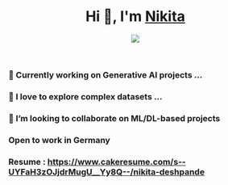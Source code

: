 <h1 align="center">Hi 👋, I'm <a href="https://www.linkedin.com/in/nikita-deshpande2109/" target="blank">
Nikita</a></h1>

<p align="center">
  <a href="https://github.com/DenverCoder1/readme-typing-svg"><img src="https://readme-typing-svg.herokuapp.com?lines=Data_science+Computer_vision+Enthusiast;There_is_always%20ONE%20MORE%20THING%20to%20LEARN&center=true&width=700&height=50"></a>
</p>

<br>

<!-- <p align="center"> 
	<img src="https://komarev.com/ghpvc/?username=kumarnikhil936&label=Profile%20views&color=0e75b6&style=plastic" alt="kumarnikhil936" /> 
	<a href = "https://commits.top/germany.html" target="_blank">
		<alt="shutterbug2109" target="_blank"/> 
	</a>
</p> -->

<!-- <a target="_blank" align="center">
  <img align="right" top="500" height="300" width="400" alt="GIF" src="https://tenor.com/view/machine-learning-artificial-intelligence-gif-24276483">
</a> -->



### 🔭 Currently working on Generative AI projects ...
### 🌱 I love to explore complex datasets ...
### 👯 I’m looking to collaborate on ML/DL-based projects
### Open to work in Germany
### Resume : https://www.cakeresume.com/s--UYFaH3zOJjdrMugU__Yy8Q--/nikita-deshpande






